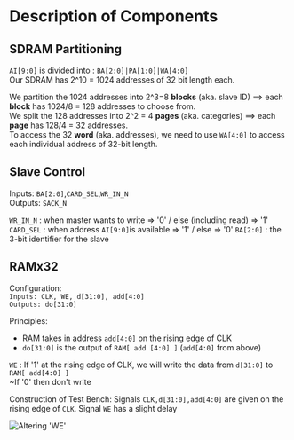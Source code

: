 # Description of Components 

## SDRAM Partitioning
`AI[9:0]` is divided into : `BA[2:0]|PA[1:0]|WA[4:0]`  
Our SDRAM has 2^10 = 1024 addresses of 32 bit length each.  

We partition the 1024 addresses into 2^3=8 **blocks** (aka. slave ID) ==> each **block** has 1024/8 = 128 addresses to choose from.  
We split the 128 addresses into 2^2 = 4 **pages** (aka. categories) ==> each **page** has 128/4 = 32 addresses.   
To access the 32 **word** (aka. addresses), we need to use `WA[4:0]` to access each individual address of 32-bit length.


## Slave Control
  Inputs: `BA[2:0]`,`CARD_SEL`,`WR_IN_N`  
  Outputs: `SACK_N`
  
  `WR_IN_N` : when master wants to write => '0' / else (including read) => '1' 
  `CARD_SEL` : when address `AI[9:0]`is available => '1' / else => '0'
  `BA[2:0]` : the 3-bit identifier for the slave


## RAMx32

  Configuration:  
  `Inputs: CLK, WE, d[31:0], add[4:0]`  
  `Outputs: do[31:0]`
  
  Principles:
  * RAM takes in address `add[4:0]` on the rising edge of CLK
  * `do[31:0]` is the output of `RAM[ add [4:0] ]` (`add[4:0]` from above)
  
  `WE` : If '1' at the rising edge of CLK, we will write the data from `d[31:0]` to `RAM[ add[4:0] ]`  
         ~If '0' then don't write
         
         
  Construction of Test Bench:
  Signals `CLK,d[31:0],add[4:0]` are given on the rising edge of `CLK`.
  Signal `WE` has a slight delay
  
  ![Altering 'WE' ](https://raw.githubusercontent.com/mxtsai/year4/master/Computer%20Structures%20Lab/Components/RAM_Runtime-1.jpg)
  
         
         
  

